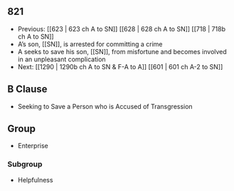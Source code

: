 ## 821
- Previous: [[623 | 623 ch A to SN]] [[628 | 628 ch A to SN]] [[718 | 718b ch A to SN]] 
- A’s son, [[SN]], is arrested for committing a crime
- A seeks to save his son, [[SN]], from misfortune and becomes involved in an unpleasant complication
- Next: [[1290 | 1290b ch A to SN &amp; F-A to A]] [[601 | 601 ch A-2 to SN]] 

## B Clause
- Seeking to Save a Person who is Accused of Transgression

## Group
- Enterprise

### Subgroup
- Helpfulness

